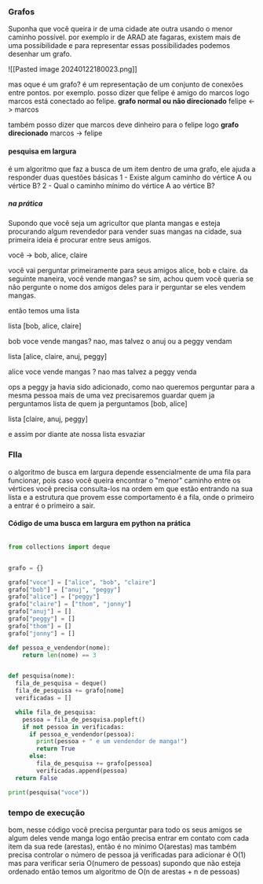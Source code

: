 ### Grafos
Suponha que você queira ir de uma cidade ate outra usando o menor caminho possível. por exemplo ir de  ARAD ate fagaras, existem mais de uma possibilidade e para representar essas possibilidades podemos desenhar um grafo.

![[Pasted image 20240122180023.png]]

mas oque é um grafo? é um representação de um conjunto de conexões entre pontos. por exemplo. posso dizer que felipe é amigo do marcos logo marcos está conectado ao felipe.
**grafo normal ou não direcionado**
felipe <-> marcos

também posso dizer que marcos deve dinheiro para o felipe logo
**grafo direcionado**
marcos -> felipe 

#### pesquisa em largura 
é um algoritmo que faz a busca de um item dentro de uma grafo, ele ajuda a responder duas questões básicas
1 - Existe algum caminho do vértice A ou vértice B?
2 - Qual o caminho mínimo do vértice A ao vértice B?


##### na prática

Supondo que você seja um agricultor que planta mangas e esteja procurando 
algum revendedor para vender suas mangas na cidade, sua primeira ideia é procurar entre seus amigos.

você -> bob, alice, claire

você vai perguntar primeiramente para seus amigos alice, bob e claire.
da seguinte maneira, você vende mangas? se sim, achou quem você queria se não pergunte o nome dos amigos deles para ir perguntar se eles vendem mangas.

então temos uma lista

lista [bob, alice, claire]

bob voce vende mangas? nao, mas talvez o anuj ou a peggy vendam

lista [alice, claire, anuj, peggy]

alice voce vende mangas ? nao mas talvez a peggy venda

ops a peggy ja havia sido adicionado, como nao queremos perguntar para a mesma pessoa mais de uma vez precisaremos guardar quem ja perguntamos
lista de quem ja perguntamos [bob, alice]

lista [claire, anuj, peggy] 


e assim por diante ate nossa lista esvaziar
### FIla

o algoritmo de busca em largura depende essencialmente de uma fila para funcionar, pois caso você queira encontrar o "menor" caminho entre os vértices você precisa consulta-los na ordem em que estão entrando na sua lista e a estrutura que provem esse comportamento é a fila, onde o primeiro a entrar é o primeiro a sair.


#### Código de uma busca em largura em python na prática
```python

from collections import deque


grafo = {}

grafo["voce"] = ["alice", "bob", "claire"]
grafo["bob"] = ["anuj", "peggy"]
grafo["alice"] = ["peggy"]
grafo["claire"] = ["thom", "jonny"]
grafo["anuj"] = []
grafo["peggy"] = []
grafo["thom"] = []
grafo["jonny"] = []

def pessoa_e_vendendor(nome):
    return len(nome) == 3  


def pesquisa(nome):
  fila_de_pesquisa = deque()
  fila_de_pesquisa += grafo[nome]
  verificadas = []

  while fila_de_pesquisa:
    pessoa = fila_de_pesquisa.popleft()
    if not pessoa in verificadas:
      if pessoa_e_vendendor(pessoa):
        print(pessoa + " e um vendendor de manga!")
        return True
      else:
        fila_de_pesquisa += grafo[pessoa]
        verificadas.append(pessoa)
  return False

print(pesquisa("voce"))

```

### tempo de execução
bom, nesse código você precisa  perguntar para todo os seus amigos se algum deles vende manga logo então precisa entrar em contato com cada item da sua rede (arestas), então é no mínimo O(arestas) mas também precisa controlar o número de pessoa já verificadas para adicionar é O(1) mas para verificar seria O(numero de pessoas) supondo que não esteja ordenado então temos um algoritmo de O(n de arestas  + n de pessoas)

